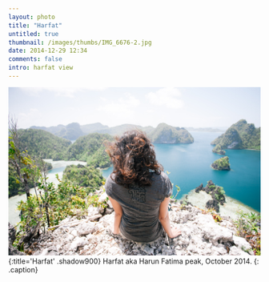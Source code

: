 ```yaml
---
layout: photo
title: "Harfat"
untitled: true
thumbnail: /images/thumbs/IMG_6676-2.jpg
date: 2014-12-29 12:34
comments: false
intro: harfat view
---
```

![image](/images/IMG_6676-2.jpg)
{:title='Harfat' .shadow900}
Harfat aka Harun Fatima peak, October 2014.
{: .caption}
